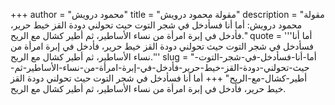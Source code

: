 +++
author = "محمود درويش"
title = "مقولة محمود درويش"
description = "مقولة محمود درويش: أما أنا فسأدخل في شجر التوت حيث تحولني دودة القز خيط حرير، فأدخل في إبرة امرأة من نساء الأساطير، ثم أطير كشال مع الريح."
quote = '''أما أنا فسأدخل في شجر التوت حيث تحولني دودة القز خيط حرير، فأدخل في إبرة امرأة من نساء الأساطير، ثم أطير كشال مع الريح.'''
slug = "أما-أنا-فسأدخل-في-شجر-التوت-حيث-تحولني-دودة-القز-خيط-حرير-فأدخل-في-إبرة-امرأة-من-نساء-الأساطير-ثم-أطير-كشال-مع-الريح"
+++
أما أنا فسأدخل في شجر التوت حيث تحولني دودة القز خيط حرير، فأدخل في إبرة امرأة من نساء الأساطير، ثم أطير كشال مع الريح.
